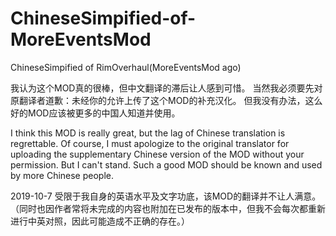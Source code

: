 # ChineseSimpified-of-MoreEventsMod
ChineseSimpified of RimOverhaul(MoreEventsMod ago)

我认为这个MOD真的很棒，但中文翻译的滞后让人感到可惜。
当然我必须要先对原翻译者道歉：未经你的允许上传了这个MOD的补充汉化。
但我没有办法，这么好的MOD应该被更多的中国人知道并使用。

I think this MOD is really great, but the lag of Chinese translation is regrettable.
Of course, I must apologize to the original translator for uploading the supplementary Chinese version of the MOD without your permission.
But I can't stand. Such a good MOD should be known and used by more Chinese people.

2019-10-7
受限于我自身的英语水平及文字功底，该MOD的翻译并不让人满意。（同时也因作者常将未完成的内容也附加在已发布的版本中，但我不会每次都重新进行中英对照，因此可能造成不正确的存在。）
